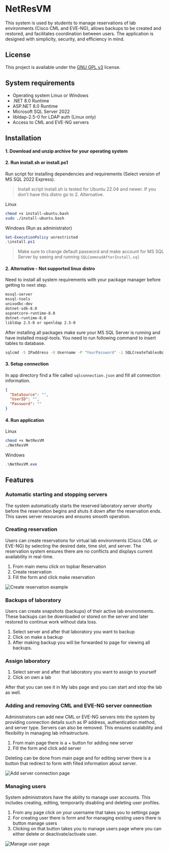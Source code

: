 # NetResVM

This system is used by students to manage reservations of lab environments (Cisco CML and EVE-NG), allows backups to be created and restored, and facilitates coordination between users. The application is designed with simplicity, security, and efficiency in mind.

## License

This project is available under the [GNU GPL v3](LICENSE) license.

## System requirements
- Operating system Linux or Windows
- .NET 8.0 Runtime
- ASP.NET 8.0 Runtime
- Microsoft SQL Server 2022
- libldap-2.5-0 for LDAP auth (Linux only)
- Access to CML and EVE-NG servers

## Installation
#### 1. Download and unzip archive for your operating system
#### 2. Run install.sh or install.ps1

Run script for installing dependencies and requirements (Select version of MS SQL 2022 Express).

> Install script install.sh is tested for Ubuntu 22.04 and newer. If you don't have this distro go to 2. Alternative.

Linux
```bash
chmod +x install-ubuntu.bash
sudo ./install-ubuntu.bash
```

Windows (Run as administrator)
```powershell
Set-ExecutionPolicy unrestricted
.\install.ps1
```
>  Make sure to change default password and make account for MS SQL Server by seeing and running `SQLCommnadAfterInstall.sql`

#### 2. Alternative -  Not supported linux distro

Need to install all system requirements with your package manager before getting to next step.

```bash
mssql-server
mssql-tools
unixodbc-dev
dotnet-sdk-8.0
aspnetcore-runtime-8.0
dotnet-runtime-8.0
libldap 2.5-0 or openldap 2.5-0
```

 After installing all packages make sure your MS SQL Server is running and have installed mssql-tools. You need to run following command to insert tables to database. 
```bash
sqlcmd -S IPaddress -U Username -P "YourPassword" -i SQLCreateTablesBc.sql
```

#### 3. Setup connection

In app directory find a file called `sqlconnection.json` and fill all connection information.

```json
{
  "DataSource": "",
  "UserID": "",
  "Password": ""
}
```

#### 4. Run application

Linux
```bash
chmod +x NetResVM
./NetResVM
```

Windows
```powershell
.\NetResVM.exe
```

## Features

### Automatic starting and stopping servers

The system automatically starts the reserved laboratory server shortly before the reservation begins and shuts it down after the reservation ends. This saves server resources and ensures smooth operation.

### Creating reservation

Users can create reservations for virtual lab environments (Cisco CML or EVE-NG) by selecting the desired date, time slot, and server. The reservation system ensures there are no conflicts and displays current availability in real-time.

1. From main menu click on topbar Reservation
2. Create reservation
3. Fill the form and click make reservation

![Create reservation example](assets/readme/create-reservation-example.png)

### Backups of laboratory

Users can create snapshots (backups) of their active lab environments. These backups can be downloaded or stored on the server and later restored to continue work without data loss.

1. Select server and after that laboratory you want to backup
2. Click on make a backup
3. After making backup you will be forwarded to page for viewing all backups.

### Assign laboratory

1. Select server and after that laboratory you want to assign to yourself
2. Click on own a lab

After that you can see it in My labs page and you can start and stop the lab as well. 

### Adding and removing CML and EVE-NG server connection
Administrators can add new CML or EVE-NG servers into the system by providing connection details such as IP address, authentication method, and server type. Servers can also be removed. This ensures scalability and flexibility in managing lab infrastructure.

1. From main page there is a + button for adding new server
2. Fill the form and click add server

Deleting can be done from main page and for editing server there is a button that redirect to form with filled information about server. 

![Add server connection page](assets/readme/create-server-connection.png)
### Managing users
System administrators have the ability to manage user accounts. This includes creating, editing, temporarily disabling and deleting user profiles. 

1. From any page click on your username that takes you to settings page
2. For creating user there is form and for managing existing users there is button manage users
3. Clicking on that button takes you to manage users page where you can either delete or deactivate/activate user. 

![Manage user page](assets/readme/manage-users.png)